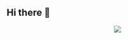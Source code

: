 ## Hi there 👋

<div align="center">
<a href="https://github.com/devxb/gitanimals">
  <img src="https://render.gitanimals.org/farms/{syamcat}"/>
</a>
</div>

<!--
- 🔭 I’m currently working on ...
- 🌱 I’m currently learning ...
- 👯 I’m looking to collaborate on ...
- 🤔 I’m looking for help with ...
- 💬 Ask me about ...
- 📫 How to reach me: ...
- 😄 Pronouns: ...
- ⚡ Fun fact: ...
-->
